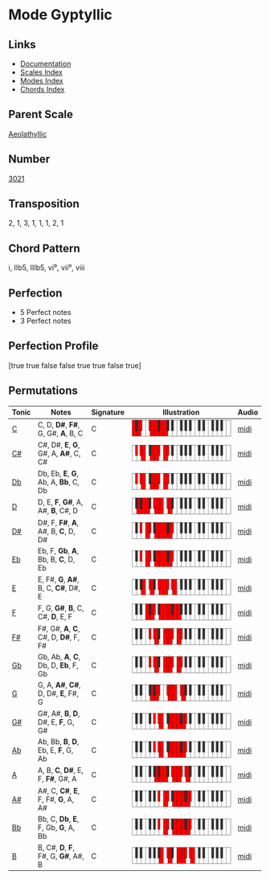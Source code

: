 # Mode Gyptyllic

## Links

- [Documentation](README.md)
- [Scales Index](Scales.md)
- [Modes Index](Modes.md)
- [Chords Index](Chords.md)

## Parent Scale

[Aeolathyllic](ScaleAeolathyllic.md)

## Number

[3021](https://ianring.com/musictheory/scales/3021)

## Transposition

2, 1, 3, 1, 1, 1, 2, 1

## Chord Pattern

i, IIb5, IIIb5, vi⁰, vii⁰, viii

## Perfection

- 5 Perfect notes
- 3 Perfect notes

## Perfection Profile

[true true false false true true false true]

## Permutations

| Tonic | Notes | Signature | Illustration | Audio |
|-------|-------|-----------|--------------|-------|
| [C](ModeCNaturalGyptyllic.md) | C, D, **D#**, **F#**, G, G#, **A**, B, C | C | ![CNaturalGyptyllic](ModeCNaturalGyptyllic.png) | [midi](https://github.com/edipermadi/music/blob/main/docs/ModeCNaturalGyptyllic.mid?raw=true) |
| [C#](ModeCSharpGyptyllic.md) | C#, D#, **E**, **G**, G#, A, **A#**, C, C# | C | ![CSharpGyptyllic](ModeCSharpGyptyllic.png) | [midi](https://github.com/edipermadi/music/blob/main/docs/ModeCSharpGyptyllic.mid?raw=true) |
| [Db](ModeDFlatGyptyllic.md) | Db, Eb, **E**, **G**, Ab, A, **Bb**, C, Db | C | ![DFlatGyptyllic](ModeDFlatGyptyllic.png) | [midi](https://github.com/edipermadi/music/blob/main/docs/ModeDFlatGyptyllic.mid?raw=true) |
| [D](ModeDNaturalGyptyllic.md) | D, E, **F**, **G#**, A, A#, **B**, C#, D | C | ![DNaturalGyptyllic](ModeDNaturalGyptyllic.png) | [midi](https://github.com/edipermadi/music/blob/main/docs/ModeDNaturalGyptyllic.mid?raw=true) |
| [D#](ModeDSharpGyptyllic.md) | D#, F, **F#**, **A**, A#, B, **C**, D, D# | C | ![DSharpGyptyllic](ModeDSharpGyptyllic.png) | [midi](https://github.com/edipermadi/music/blob/main/docs/ModeDSharpGyptyllic.mid?raw=true) |
| [Eb](ModeEFlatGyptyllic.md) | Eb, F, **Gb**, **A**, Bb, B, **C**, D, Eb | C | ![EFlatGyptyllic](ModeEFlatGyptyllic.png) | [midi](https://github.com/edipermadi/music/blob/main/docs/ModeEFlatGyptyllic.mid?raw=true) |
| [E](ModeENaturalGyptyllic.md) | E, F#, **G**, **A#**, B, C, **C#**, D#, E | C | ![ENaturalGyptyllic](ModeENaturalGyptyllic.png) | [midi](https://github.com/edipermadi/music/blob/main/docs/ModeENaturalGyptyllic.mid?raw=true) |
| [F](ModeFNaturalGyptyllic.md) | F, G, **G#**, **B**, C, C#, **D**, E, F | C | ![FNaturalGyptyllic](ModeFNaturalGyptyllic.png) | [midi](https://github.com/edipermadi/music/blob/main/docs/ModeFNaturalGyptyllic.mid?raw=true) |
| [F#](ModeFSharpGyptyllic.md) | F#, G#, **A**, **C**, C#, D, **D#**, F, F# | C | ![FSharpGyptyllic](ModeFSharpGyptyllic.png) | [midi](https://github.com/edipermadi/music/blob/main/docs/ModeFSharpGyptyllic.mid?raw=true) |
| [Gb](ModeGFlatGyptyllic.md) | Gb, Ab, **A**, **C**, Db, D, **Eb**, F, Gb | C | ![GFlatGyptyllic](ModeGFlatGyptyllic.png) | [midi](https://github.com/edipermadi/music/blob/main/docs/ModeGFlatGyptyllic.mid?raw=true) |
| [G](ModeGNaturalGyptyllic.md) | G, A, **A#**, **C#**, D, D#, **E**, F#, G | C | ![GNaturalGyptyllic](ModeGNaturalGyptyllic.png) | [midi](https://github.com/edipermadi/music/blob/main/docs/ModeGNaturalGyptyllic.mid?raw=true) |
| [G#](ModeGSharpGyptyllic.md) | G#, A#, **B**, **D**, D#, E, **F**, G, G# | C | ![GSharpGyptyllic](ModeGSharpGyptyllic.png) | [midi](https://github.com/edipermadi/music/blob/main/docs/ModeGSharpGyptyllic.mid?raw=true) |
| [Ab](ModeAFlatGyptyllic.md) | Ab, Bb, **B**, **D**, Eb, E, **F**, G, Ab | C | ![AFlatGyptyllic](ModeAFlatGyptyllic.png) | [midi](https://github.com/edipermadi/music/blob/main/docs/ModeAFlatGyptyllic.mid?raw=true) |
| [A](ModeANaturalGyptyllic.md) | A, B, **C**, **D#**, E, F, **F#**, G#, A | C | ![ANaturalGyptyllic](ModeANaturalGyptyllic.png) | [midi](https://github.com/edipermadi/music/blob/main/docs/ModeANaturalGyptyllic.mid?raw=true) |
| [A#](ModeASharpGyptyllic.md) | A#, C, **C#**, **E**, F, F#, **G**, A, A# | C | ![ASharpGyptyllic](ModeASharpGyptyllic.png) | [midi](https://github.com/edipermadi/music/blob/main/docs/ModeASharpGyptyllic.mid?raw=true) |
| [Bb](ModeBFlatGyptyllic.md) | Bb, C, **Db**, **E**, F, Gb, **G**, A, Bb | C | ![BFlatGyptyllic](ModeBFlatGyptyllic.png) | [midi](https://github.com/edipermadi/music/blob/main/docs/ModeBFlatGyptyllic.mid?raw=true) |
| [B](ModeBNaturalGyptyllic.md) | B, C#, **D**, **F**, F#, G, **G#**, A#, B | C | ![BNaturalGyptyllic](ModeBNaturalGyptyllic.png) | [midi](https://github.com/edipermadi/music/blob/main/docs/ModeBNaturalGyptyllic.mid?raw=true) |
